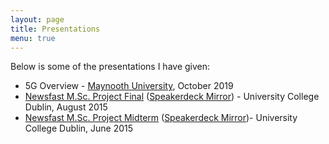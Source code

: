 ```yaml
---
layout: page
title: Presentations
menu: true
---
```


Below is some of the presentations I have given:

- 5G Overview - [Maynooth University](https://www.maynoothuniversity.ie),
  October 2019
- [Newsfast M.Sc. Project Final](/presentations/newsfast-final.pdf)
  ([Speakerdeck Mirror](https://speakerdeck.com/dueyfinster/newsfast-msc-ucd-final-project-presentation)) -
  University College Dublin, August 2015
- [Newsfast M.Sc. Project Midterm](/presentations/newsfast-midterm.pdf)
  ([Speakerdeck Mirror](https://speakerdeck.com/dueyfinster/newsfast-midterm-msc-project-in-ucd))-
  University College Dublin, June 2015
